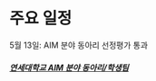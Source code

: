 # 주요 일정
  5월 13일: AIM 분야 동아리 선정평가 통과
  
##### [연세대학교 AIM 분야 동아리/학생팀](http://linc4th.yonsei.ac.kr/aim/club.php)
